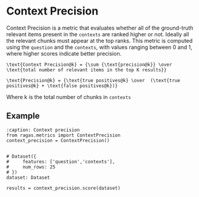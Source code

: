 # Context Precision

Context Precision is a metric that evaluates whether all of the ground-truth relevant items present in the `contexts` are ranked higher or not. Ideally all the relevant chunks must appear at the top ranks. This metric is computed using the `question` and the `contexts`, with values ranging between 0 and 1, where higher scores indicate better precision.

```{math}
\text{Context Precision@k} = {\sum {\text{precision@k}} \over \text{total number of relevant items in the top K results}}
````

```{math}
\text{Precision@k} = {\text{true positives@k} \over  (\text{true positives@k} + \text{false positives@k})}
````


Where k is the total number of chunks in `contexts`
## Example

```{code-block} python
:caption: Context precision
from ragas.metrics import ContextPrecision
context_precision = ContextPrecision()


# Dataset({
#     features: ['question','contexts'],
#     num_rows: 25
# })
dataset: Dataset

results = context_precision.score(dataset)
```